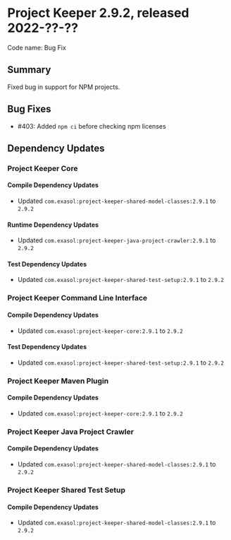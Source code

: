 # Project Keeper 2.9.2, released 2022-??-??

Code name: Bug Fix

## Summary

Fixed bug in support for NPM projects.

## Bug Fixes

* #403: Added `npm ci` before checking npm licenses

## Dependency Updates

### Project Keeper Core

#### Compile Dependency Updates

* Updated `com.exasol:project-keeper-shared-model-classes:2.9.1` to `2.9.2`

#### Runtime Dependency Updates

* Updated `com.exasol:project-keeper-java-project-crawler:2.9.1` to `2.9.2`

#### Test Dependency Updates

* Updated `com.exasol:project-keeper-shared-test-setup:2.9.1` to `2.9.2`

### Project Keeper Command Line Interface

#### Compile Dependency Updates

* Updated `com.exasol:project-keeper-core:2.9.1` to `2.9.2`

#### Test Dependency Updates

* Updated `com.exasol:project-keeper-shared-test-setup:2.9.1` to `2.9.2`

### Project Keeper Maven Plugin

#### Compile Dependency Updates

* Updated `com.exasol:project-keeper-core:2.9.1` to `2.9.2`

### Project Keeper Java Project Crawler

#### Compile Dependency Updates

* Updated `com.exasol:project-keeper-shared-model-classes:2.9.1` to `2.9.2`

### Project Keeper Shared Test Setup

#### Compile Dependency Updates

* Updated `com.exasol:project-keeper-shared-model-classes:2.9.1` to `2.9.2`
